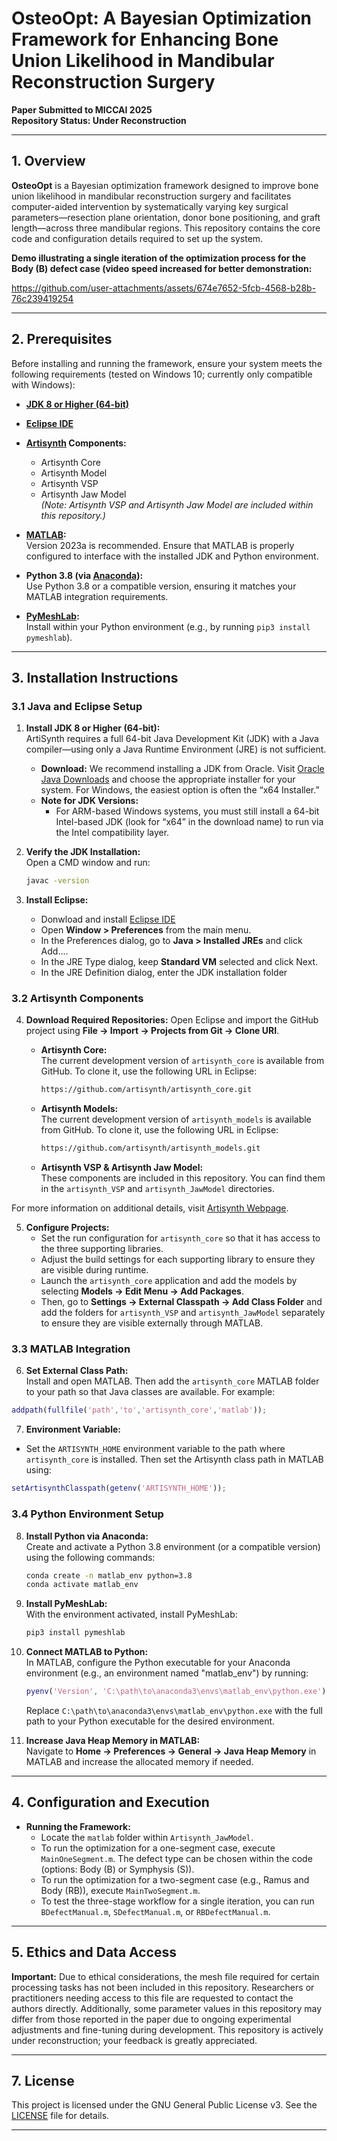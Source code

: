 # OsteoOpt: A Bayesian Optimization Framework for Enhancing Bone Union Likelihood in Mandibular Reconstruction Surgery

**Paper Submitted to MICCAI 2025**  
**Repository Status: Under Reconstruction**

---

## 1. Overview

**OsteoOpt** is a Bayesian optimization framework designed to improve bone union likelihood in mandibular reconstruction surgery and facilitates computer-aided intervention by systematically varying key surgical parameters—resection plane orientation, donor bone positioning, and graft length—across three mandibular regions. This repository contains the core code and configuration details required to set up the system. 

**Demo illustrating a single iteration of the optimization process for the Body (B) defect case (video speed increased for better demonstration:**


https://github.com/user-attachments/assets/674e7652-5fcb-4568-b28b-76c239419254


---



## 2. Prerequisites

Before installing and running the framework, ensure your system meets the following requirements (tested on Windows 10; currently only compatible with Windows):

- **[JDK 8 or Higher (64-bit)](https://www.oracle.com/java/technologies/downloads/)**  

- **[Eclipse IDE](https://eclipseide.org/)**
  
- **[Artisynth](https://www.artisynth.org/Main/HomePage) Components:**  
  - Artisynth Core  
  - Artisynth Model  
  - Artisynth VSP  
  - Artisynth Jaw Model  
  *(Note: Artisynth VSP and Artisynth Jaw Model are included within this repository.)*

- **[MATLAB](https://www.mathworks.com/products/matlab.html):**  
  Version 2023a is recommended. Ensure that MATLAB is properly configured to interface with the installed JDK and Python environment.

- **Python 3.8 (via [Anaconda](https://www.anaconda.com/download)):**  
  Use Python 3.8 or a compatible version, ensuring it matches your MATLAB integration requirements.

- **[PyMeshLab](https://pymeshlab.readthedocs.io/en/latest/installation.html):**  
  Install within your Python environment (e.g., by running `pip3 install pymeshlab`).

---

## 3. Installation Instructions

### 3.1 Java and Eclipse Setup

1. **Install JDK 8 or Higher (64-bit):**  
   ArtiSynth requires a full 64-bit Java Development Kit (JDK) with a Java compiler—using only a Java Runtime Environment (JRE) is not sufficient.  
   - **Download:** We recommend installing a JDK from Oracle. Visit [Oracle Java Downloads](https://www.oracle.com/java/technologies/downloads/) and choose the appropriate installer for your system. For Windows, the easiest option is often the “x64 Installer.”  
   - **Note for JDK Versions:**  
     - For ARM-based Windows systems, you must still install a 64-bit Intel-based JDK (look for “x64” in the download name) to run via the Intel compatibility layer.

2. **Verify the JDK Installation:**  
   Open a CMD window and run:
   ```bash
   javac -version

3. **Install Eclipse:**
   - Donwload and install [Eclipse IDE](https://eclipseide.org/)
   - Open **Window > Preferences** from the main menu.
   - In the Preferences dialog, go to **Java > Installed JREs** and click Add....
   - In the JRE Type dialog, keep **Standard VM** selected and click Next.
   - In the JRE Definition dialog, enter the JDK installation folder

### 3.2 Artisynth Components

4. **Download Required Repositories:** Open Eclipse and import the GitHub project using **File → Import → Projects from Git → Clone URI**.

   - **Artisynth Core:**  
     The current development version of `artisynth_core` is available from GitHub. To clone it, use the following URL in Eclipse:
     ```bash
     https://github.com/artisynth/artisynth_core.git
     ```

   - **Artisynth Models:**  
     The current development version of `artisynth_models` is available from GitHub. To clone it, use the following URL in Eclipse:
     ```bash
     https://github.com/artisynth/artisynth_models.git
     ```

   - **Artisynth VSP & Artisynth Jaw Model:**  
     These components are included in this repository. You can find them in the `artisynth_VSP` and `artisynth_JawModel` directories.

For more information on additional details, visit [Artisynth Webpage](https://www.artisynth.org/Software/ModelsDownload).


5. **Configure Projects:**  
   - Set the run configuration for `artisynth_core` so that it has access to the three supporting libraries.
   - Adjust the build settings for each supporting library to ensure they are visible during runtime.
   - Launch the `artisynth_core` application and add the models by selecting **Models -> Edit Menu -> Add Packages**.
   - Then, go to **Settings -> External Classpath -> Add Class Folder** and add the folders for `artisynth_VSP` and `artisynth_JawModel` separately to ensure they are visible externally through MATLAB.

### 3.3 MATLAB Integration

6. **Set External Class Path:**  
    Install and open MATLAB. Then add the `artisynth_core` MATLAB folder to your path so that Java classes are available. For example:
  
```matlab
addpath(fullfile('path','to','artisynth_core','matlab'));
```

7. **Environment Variable:**  
 - Set the `ARTISYNTH_HOME` environment variable to the path where `artisynth_core` is installed. Then set the Artisynth class path in MATLAB using:

```matlab
setArtisynthClasspath(getenv('ARTISYNTH_HOME'));
```

### 3.4 Python Environment Setup

8. **Install Python via Anaconda:**  
   Create and activate a Python 3.8 environment (or a compatible version) using the following commands:
   ```bash
   conda create -n matlab_env python=3.8
   conda activate matlab_env

9. **Install PyMeshLab:**  
   With the environment activated, install PyMeshLab:
   ```bash
   pip3 install pymeshlab

10. **Connect MATLAB to Python:**  
    In MATLAB, configure the Python executable for your Anaconda environment (e.g., an environment named "matlab_env") by running:
    
    ```matlab
    pyenv('Version', 'C:\path\to\anaconda3\envs\matlab_env\python.exe')
    ```
    
    Replace `C:\path\to\anaconda3\envs\matlab_env\python.exe` with the full path to your Python executable for the desired environment.


11. **Increase Java Heap Memory in MATLAB:**  
    Navigate to **Home → Preferences → General → Java Heap Memory** in MATLAB and increase the allocated memory if needed.

---

## 4. Configuration and Execution

- **Running the Framework:**  
  - Locate the `matlab` folder within `Artisynth_JawModel`.
  - To run the optimization for a one-segment case, execute `MainOneSegment.m`. The defect type can be chosen within the code (options: Body       (B) or Symphysis (S)).
  - To run the optimization for a two-segment case (e.g., Ramus and Body (RB)), execute `MainTwoSegment.m`.
  - To test the three-stage workflow for a single iteration, you can run `BDefectManual.m`, `SDefectManual.m`, or `RBDefectManual.m`.

---

## 5. Ethics and Data Access

 **Important:**  Due to ethical considerations, the mesh file required for certain processing tasks has not been included in this repository. Researchers or practitioners needing access to this file are requested to contact the authors directly. Additionally, some parameter values in this repository may differ from those reported in the paper due to ongoing experimental adjustments and fine-tuning during development. This repository is actively under reconstruction; your feedback is greatly appreciated.

---

## 7. License

This project is licensed under the GNU General Public License v3. See the [LICENSE](LICENSE) file for details.

---
